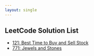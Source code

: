 ```yaml
---
layout: single
---
```


## LeetCode Solution List

* [121: Best Time to Buy and Sell Stock](./121-best-time-to-buy-and-sell-stock.md)
* [771: Jewels and Stones](./771-jewels-and-stones.md)
